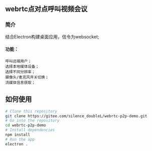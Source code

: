 
## webrtc点对点呼叫视频会议

### 简介
  结合Electron构建桌面应用，信令为websocket;
  
  #### 功能：
    呼叫远端用户；
    选择本地媒体设备；
    选择不同分辨率；
    摄像头/麦克风开关切换；
    流媒体信息获取；

## 如何使用
```bash
# Clone this repository
git clone https://gitee.com/silence_doubleL/webrtc-p2p-demo.git
# Go into the repository
cd webrtc-p2p-demo
# Install dependencies
npm install
# Run the app
electron .
```